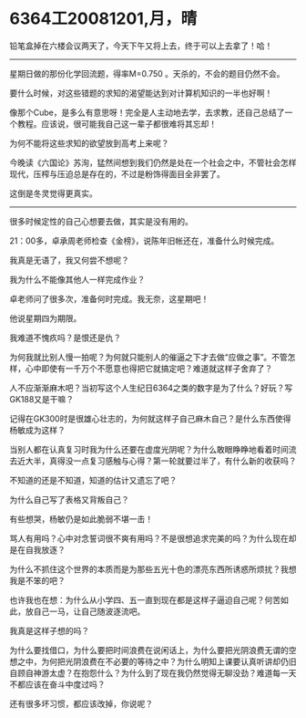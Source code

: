 # 6364工20081201,月，晴

铅笔盒掉在六楼会议两天了，今天下午又将上去，终于可以上去拿了！哈！

----

星期日做的那份化学回流题，得率M=0.750 。天杀的，不会的题目仍然不会。

要什么时候，对这些错题的求知的渴望能达到对计算机知识的一半也好啊！

像那个Cube，是多么有意思呀！完全是人主动地去学，去求教，还自己总结了一个教程。应该说，很可能我自己这一辈子都很难将其忘却！

为何不能将这些求知的欲望放到高考上来呢？

今晚读《六国论》苏洵，猛然间想到我们仍然是处在一个社会之中，不管社会怎样现代，压榨与压迫总是存在的，不过是粉饰得面目全非罢了。

这倒是冬灵觉得更真实。

----

很多时候定性的自己心想要去做，其实是没有用的。

21：00多，卓承周老师检查《金榜》，说陈年旧帐还在，准备什么时候完成。

我真是无语了，我又何尝不想呢？

我为什么不能像其他人一样完成作业？

卓老师问了很多次，准备何时完成。我无奈，这星期吧！

他说星期四为期限。

我难道不愧疚吗？是恨还是仇？

为何我就比别人慢一拍呢？为何就只能别人的催逼之下才去做“应做之事”。不管怎样，心中即使有一千万个不愿意也得把它就搞定吧？难道就这样子舍弃了？

人不应渐渐麻木吧？当初写这个人生纪日6364之类的数字是为了什么？好玩？写GK188又是干嘛？

记得在GK300时是很雄心壮志的，为何就这样子自己麻木自己？是什么东西使得杨敏成为这样？

当别人都在认真复习时我为什么还要在虚度光阴呢？为什么敢眼睁睁地看着时间流去近大半，真得没一点复习感触与心得？第一轮就要过半了，有什么新的收获吗？

不知道的还是不知道，知道的估计又遗忘了吧？

为什么自己写了表格又背叛自己？

有些想哭，杨敏仍是如此脆弱不堪一击！

骂人有用吗？心中对念誓词很不爽有用吗？不是很想追求完美的吗？为什么现在却是在自我放逐？

为什么不抓住这个世界的本质而是为那些五光十色的漂亮东西所诱惑所烦扰？我想我是不笨的吧？

也许我也在想：为什么从小学四、五一直到现在都是这样子逼迫自己呢？何苦如此，放自己一马，让自己随波逐流吧。

我真是这样子想的吗？

为什么要找借口，为什么要把时间浪费在说闲话上，为什么要把光阴浪费无谓的空想之中，为何把光阴浪费在不必要的等待之中？为什么明知上课要认真听讲却仍旧自顾自神游太虚？在抱怨什么？为什么到了现在我仍然觉得无聊没劲？难道每一天不都应该在奋斗中度过吗？

还有很多坏习惯，都应该改掉，你说呢？
